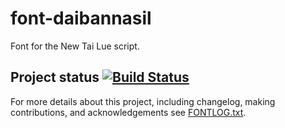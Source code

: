 # font-daibannasil
Font for the New Tai Lue script.

## Project status [![Build Status](http://build.palaso.org/app/rest/builds/buildType:Fonts_DaiBanna/statusIcon)](http://build.palaso.org/viewType.html?buildTypeId=Fonts_DaiBanna&guest=1)

For more details about this project, including changelog, making contributions, and acknowledgements see [FONTLOG.txt](FONTLOG.txt).
